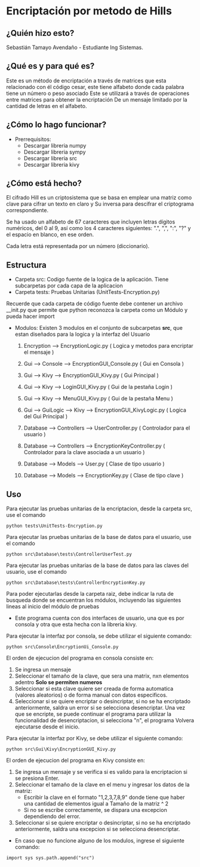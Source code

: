 # Encriptación por metodo de Hills

## ¿Quién hizo esto?

Sebastián Tamayo Avendaño - Estudiante Ing Sistemas.

## ¿Qué es y para qué es?

Este es un método de encriptación a través de matrices que esta relacionado con él código cesar, este tiene alfabeto donde cada palabra tiene un número o peso asociado Este se utilizará a través de operaciones entre matrices para obtener la encriptación De un mensaje limitado por la cantidad de letras en el alfabeto.

## ¿Cómo lo hago funcionar?

- Prerrequisitos: 
    - Descargar libreria numpy
    - Descargar libreria sympy
    - Descargar libreria src
    - Descargar libreria kivy


## ¿Cómo está hecho?

El cifrado Hill es un criptosistema que se basa en emplear una matriz como clave para cifrar un texto en claro y 
Su inversa para descifrar el criptograma correspondiente.

Se ha usado un alfabeto de 67 caracteres que incluyen letras  dígitos numéricos, del 0 al 9, 
así como los 4 caracteres siguientes: ".", ",", ":", "?" y el espacio en blanco, en ese orden.

Cada letra está representada por un número (diccionario).

## Estructura

- Carpeta src: Codigo fuente de la logica de la aplicación. Tiene subcarpetas por cada capa de la aplicacion
- Carpeta tests: Pruebas Unitarias (UnitTests-Encryption.py)

Recuerde que cada carpeta de código fuente debe contener un archivo __init.py que permite que python
reconozca la carpeta como un Módulo y pueda hacer import

- Modulos: Existen 3 modulos en el conjunto de subcarpetas **src**, que estan diseñados para la logica y la interfaz del Usuario
  1. Encryption --> EncryptionLogic.py ( Logica y metodos para encriptar el mensaje )

  2. Gui -->  Console -->  EncryptionGUI_Console.py ( Gui en Consola )
  3. Gui -->  Kivy -->  EncryptionGUI_Kivy.py ( Gui Principal )
  4. Gui -->  Kivy -->  LoginGUI_Kivy.py ( Gui de la pestaña Login )
  5. Gui -->  Kivy -->  MenuGUI_Kivy.py ( Gui de la pestaña Menu )
  6. Gui -->  GuiLogic -->  Kivy --> EncryptionGUI_KivyLogic.py ( Logica del Gui Principal )

  7. Database -->  Controllers -->  UserController.py ( Controlador para el usuario )
  8. Database -->  Controllers -->  EncryptionKeyController.py ( Controlador para la clave asociada a un usuario )

  9. Database -->  Models -->  User.py ( Clase de tipo usuario )
  10. Database -->  Models -->  EncryptionKey.py ( Clase de tipo clave )

## Uso

Para ejecutar las pruebas unitarias de la encriptacion, desde la carpeta src, use el comando

`
  python tests\UnitTests-Encryption.py
`

Para ejecutar las pruebas unitarias de la base de datos para el usuario, use el comando

`
  python src\Database\tests\ControllerUserTest.py
`

Para ejecutar las pruebas unitarias de la base de datos para las claves del usuario, use el comando

`
  python src\Database\tests\ControllerEncryptionKey.py
`

Para poder ejecutarlas desde la carpeta raiz, debe indicar la ruta de busqueda donde se encuentran los
módulos, incluyendo las siguientes lineas al inicio del módulo de pruebas

- Este programa cuenta con dos interfaces de usuario, una que es por consola y otra que esta hecha con la libreria kivy.

Para ejecutar la interfaz por consola, se debe utilizar el siguiente comando:

`
  python src\Console\EncryptionUi_Console.py
`

El orden de ejecucion del programa en consola consiste en:

1. Se ingresa un mensaje
2. Seleccionar el tamaño de la clave, que sera una matrix, nxn elementos adentro **Solo se permiten numeros**
3. Seleccionar si esta clave quiere ser creada de forma automatica (valores aleatorios) o de forma manual con datos especificos.
4. Seleccionar si se quiere encriptar o desincriptar, si no se ha encriptado anteriormente, saldra un error si se selecciona desencriptar.
   Una vez que se encripte, se puede continuar el programa para utilizar la funcionalidad de desencriptacion, si selecciona "n", el programa
   Volvera ejecutarse desde el inicio.

Para ejecutar la interfaz por Kivy, se debe utilizar el siguiente comando:

`
  python src\Gui\Kivy\EncryptionGUI_Kivy.py
`

El orden de ejecucion del programa en Kivy consiste en:

1. Se ingresa un mensaje y se verifica si es valido para la encriptacion si se presiona Enter.
2. Seleccionar el tamaño de la clave en el menu y ingresar los datos de la matriz:
	- Escribir la clave en el formato "1,2,3,7,8,9" donde tiene que haber una cantidad de elementos igual a
	  Tamaño de la matriz ^ 2
	- Si no se escribe correctamente, se dispara una excepcion dependiendo del error.
3. Seleccionar si se quiere encriptar o desincriptar, si no se ha encriptado anteriormente, saldra una excepcion si se selecciona desencriptar.

- En caso que no funcione alguno de los modulos, ingrese el siguiente comando: 

`
  import sys
  sys.path.append("src")
`
